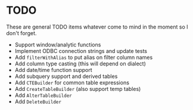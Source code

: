 # TODO
These are general TODO items whatever come to mind in the moment so I don't forget.
* Support window/analytic functions
* Implement ODBC connection strings and update tests
* Add `filterWithAlias` to put alias on filter column names
* Add column type casting (this will depend on dialect)
* Add date/time function support
* Add subquery support and derived tables
* Add `CTEBuilder` for common table expressions
* Add `CreateTableBuilder` (also support temp tables)
* Add `AlterTableBuilder`
* Add `DeleteBuilder`